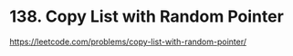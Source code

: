 # 138. Copy List with Random Pointer




https://leetcode.com/problems/copy-list-with-random-pointer/